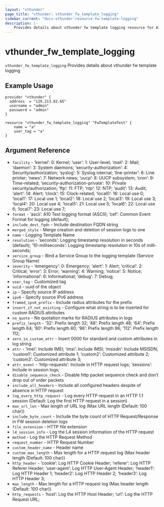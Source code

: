 ```yaml
---
layout: "vthunder"
page_title: "vthunder: vthunder_fw_template_logging"
sidebar_current: "docs-vthunder-resource-fw-template-logging"
description: |-
	Provides details about vthunder fw template logging resource for A10
---
```


# vthunder\_fw\_template\_logging

`vthunder_fw_template_logging` Provides details about vthunder fw template logging
## Example Usage


```hcl
provider "vthunder" {
  address  = "129.213.82.65"
  username = "admin"
  password = "admin"
}

resource "vthunder_fw_template_logging" "FwTemplateTest" {
	name = "a"
	user_tag = "a" 
}
```

## Argument Reference

* `facility` - ‘kernel’: 0: Kernel; ‘user’: 1: User-level; ‘mail’: 2: Mail; ‘daemon’: 3: System daemons; ‘security-authorization’: 4: Security/authorization; ‘syslog’: 5: Syslog internal; ‘line-printer’: 6: Line printer; ‘news’: 7: Network news; ‘uucp’: 8: UUCP subsystem; ‘cron’: 9: Time-related; ‘security-authorization-private’: 10: Private security/authorization; ‘ftp’: 11: FTP; ‘ntp’: 12: NTP; ‘audit’: 13: Audit; ‘alert’: 14: Alert; ‘clock’: 15: Clock-related; ‘local0’: 16: Local use 0; ‘local1’: 17: Local use 1; ‘local2’: 18: Local use 2; ‘local3’: 19: Local use 3; ‘local4’: 20: Local use 4; ‘local5’: 21: Local use 5; ‘local6’: 22: Local use 6; ‘local7’: 23: Local use 7;
* `format` - ‘ascii’: A10 Text logging format (ASCII); ‘cef’: Common Event Format for logging (default);
* `include_dest_fqdn` - Include destination FQDN string
* `merged_style` - Merge creation and deletion of session logs to one
* `name` - Logging Template Name
* `resolution` - ‘seconds’: Logging timestamp resolution in seconds (default); ‘10-milliseconds’: Logging timestamp resolution in 10s of milli-seconds;
* `service_group` - Bind a Service Group to the logging template (Service Group Name)
* `severity` - ‘emergency’: 0: Emergency; ‘alert’: 1: Alert; ‘critical’: 2: Critical; ‘error’: 3: Error; ‘warning’: 4: Warning; ‘notice’: 5: Notice; ‘informational’: 6: Informational; ‘debug’: 7: Debug;
* `user_tag` - Customized tag
* `uuid` - uuid of the object
* `ip` - Specify source IP address
* `ipv6` - Specify source IPv6 address
* `framed_ipv6_prefix` - Include radius attributes for the prefix
* `insert_if_not_existing` - Configure what string is to be inserted for custom RADIUS attributes
* `no_quote` - No quotation marks for RADIUS attributes in logs
* `prefix_length` - ‘32’: Prefix length 32; ‘48’: Prefix length 48; ‘64’: Prefix length 64; ‘80’: Prefix length 80; ‘96’: Prefix length 96; ‘112’: Prefix length 112;
* `zero_in_custom_attr` - Insert 0000 for standard and custom attributes in log string
* `attr` - ‘imei’: Include IMEI; ‘imsi’: Include IMSI; ‘msisdn’: Include MSISDN; ‘custom1’: Customized attribute 1; ‘custom2’: Customized attribute 2; ‘custom3’: Customized attribute 3;
* `attr_event` - ‘http-requests’: Include in HTTP request logs; ‘sessions’: Include in session logs;
* `disable_sequence_check` - Disable http packet sequence check and don’t drop out of order packets
* `include_all_headers` - Include all configured headers despite of absence in HTTP request
* `log_every_http_request` - Log every HTTP request in an HTTP 1.1 session (Default: Log the first HTTP request in a session)
* `max_url_len` - Max length of URL log (Max URL length (Default: 100 char))
* `include_byte_count` - Include the byte count of HTTP Request/Response in FW session deletion logs
* `file_extension` - HTTP file extension
* `l4_session_info` - Log the L4 session information of the HTTP request
* `method` - Log the HTTP Request Method
* `request_number` - HTTP Request Number
* `custom_header_name` - Header name
* `custom_max_length` - Max length for a HTTP request log (Max header length (Default: 100 char))
* `http_header` - ‘cookie’: Log HTTP Cookie Header; ‘referer’: Log HTTP Referer Header; ‘user-agent’: Log HTTP User-Agent Header; ‘header1’: Log HTTP Header 1; ‘header2’: Log HTTP Header 2; ‘header3’: Log HTTP Header 3;
* `max_length` - Max length for a HTTP request log (Max header length (Default: 100 char))
* `http_requests` - ‘host’: Log the HTTP Host Header; ‘url’: Log the HTTP Request URL;

